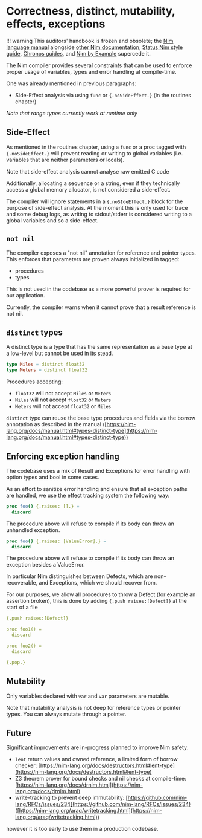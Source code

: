 # Correctness, distinct, mutability, effects, exceptions

!!! warning
    This auditors' handbook is frozen and obsolete; the [Nim language manual](https://nim-lang.org/docs/manual.html) alongside [other Nim documentation](https://nim-lang.org/documentation.html), [Status Nim style guide](https://status-im.github.io/nim-style-guide/), [Chronos guides](https://github.com/status-im/nim-chronos/blob/master/docs/src/SUMMARY.md), and [Nim by Example](https://nim-by-example.github.io/getting_started/) supercede it.

The Nim compiler provides several constraints that can be used to enforce
proper usage of variables, types and error handling at compile-time.

One was already mentioned in previous paragraphs:
- Side-Effect analysis via using `func` or `{.noSideEffect.}` (in the routines chapter)

_Note that range types currently work at runtime only_

## Side-Effect

As mentioned in the routines chapter, using a `func` or a proc tagged with `{.noSideEffect.}` will prevent reading or writing to global variables (i.e. variables that are neither parameters or locals).

Note that side-effect analysis cannot analyse raw emitted C code

Additionally, allocating a sequence or a string, even if they technically
access a global memory allocator, is not considered a side-effect.

The compiler will ignore statements in a `{.noSIdeEffect.}` block for the purpose of side-effect analysis. At the moment this is only used for trace and some debug logs, as writing to stdout/stderr is considered writing to a global variables and so a side-effect.

## `not nil`

The compiler exposes a "not nil" annotation for reference and pointer types.
This enforces that parameters are proven always initialized in tagged:
- procedures
- types

This is not used in the codebase as a more powerful prover is required for our application.

Currently, the compiler warns when it cannot prove that a result reference is not nil.

## `distinct` types

A distinct type is a type that has the same representation as a base type at a low-level but cannot be used in its stead.

```Nim
type Miles = distinct float32
type Meters = distinct float32
```

Procedures accepting:
- `float32` will not accept `Miles` or `Meters`
- `Miles` will not accept `float32` or `Meters`
- `Meters` will not accept `float32` or `Miles`

`distinct` type can reuse the base type procedures and fields via the borrow annotation as described in the manual ([https://nim-lang.org/docs/manual.html#types-distinct-type](https://nim-lang.org/docs/manual.html#types-distinct-type))

## Enforcing exception handling

The codebase uses a mix of Result and Exceptions for error handling
with option types and bool in some cases.

As an effort to sanitize error handling and ensure that all exception paths are handled, we use the effect tracking system the following way:

```Nim
proc foo() {.raises: [].} =
  discard
```

The procedure above will refuse to compile if its body can throw an unhandled exception.

```Nim
proc foo() {.raises: [ValueError].} =
  discard
```

The procedure above will refuse to compile if its body can throw an exception besides a ValueError.

In particular Nim distinguishes between Defects, which are non-recoverable, and Exceptions, which we should recover from.

For our purposes, we allow all procedures to throw a Defect (for example an assertion broken), this is done by adding `{.push raises:[Defect]}` at the start of a file

```Nim
{.push raises:[Defect]}

proc foo1() =
  discard

proc foo2() =
  discard

{.pop.}
```

## Mutability

Only variables declared with `var` and `var` parameters are mutable.

Note that mutability analysis is not deep for reference types or pointer types.
You can always mutate through a pointer.

## Future

Significant improvements are in-progress planned to improve Nim safety:

- `lent` return values and owned reference, a limited form of borrow checker: [https://nim-lang.org/docs/destructors.html#lent-type](https://nim-lang.org/docs/destructors.html#lent-type)
- Z3 theorem prover for bound checks and nil checks at compile-time: [https://nim-lang.org/docs/drnim.html](https://nim-lang.org/docs/drnim.html)
- write-tracking to prevent deep immutability: [https://github.com/nim-lang/RFCs/issues/234](https://github.com/nim-lang/RFCs/issues/234) ([https://nim-lang.org/araq/writetracking.html](https://nim-lang.org/araq/writetracking.html))

however it is too early to use them in a production codebase.
